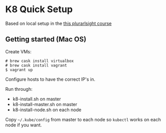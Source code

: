# K8 Quick Setup
Based on local setup in the [this plurarlsight course](https://app.pluralsight.com/paths/certificate/certified-kubernetes-administrator)

## Getting started (Mac OS)

Create VMs:
```
# brew cask install virtualbox
# brew cask install vagrant
$ vagrant up
```

Configure hosts to have the correct IP's in.

Run through:
* k8-install.sh on master
* k8-install-master.sh on master
* k8-install-node.sh on each node

Copy `~/.kube/config` from master to each node so `kubectl` works on each node if you want.
